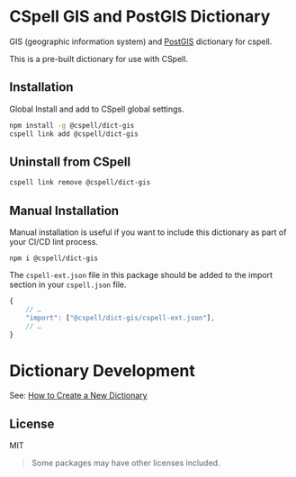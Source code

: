 # CSpell GIS and PostGIS Dictionary

GIS (geographic information system) and [PostGIS](https://postgis.net/) dictionary for cspell.

This is a pre-built dictionary for use with CSpell.

## Installation

Global Install and add to CSpell global settings.

```sh
npm install -g @cspell/dict-gis
cspell link add @cspell/dict-gis
```

## Uninstall from CSpell

```sh
cspell link remove @cspell/dict-gis
```

## Manual Installation

Manual installation is useful if you want to include this dictionary as part of your CI/CD lint process.

```
npm i @cspell/dict-gis
```

The `cspell-ext.json` file in this package should be added to the import section in your `cspell.json` file.

```javascript
{
    // …
    "import": ["@cspell/dict-gis/cspell-ext.json"],
    // …
}
```

# Dictionary Development

See: [How to Create a New Dictionary](https://github.com/streetsidesoftware/cspell-dicts#how-to-create-a-new-dictionary)

## License

MIT

> Some packages may have other licenses included.

<!--- @@inject: ../../static/footer.md --->
